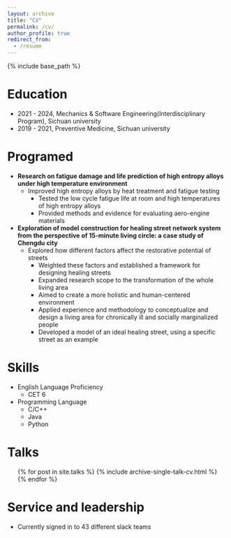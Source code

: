 ```yaml
---
layout: archive
title: "CV"
permalink: /cv/
author_profile: true
redirect_from:
  - /resume
---
```


{% include base_path %}

Education
======
* 2021 - 2024, Mechanics & Software Engineering(Interdisciplinary Program), Sichuan university
* 2019 - 2021, Preventive Medicine, Sichuan university

Programed
======
* **Research on fatigue damage and life prediction of high entropy alloys under high temperature environment**
  * Improved high entropy alloys by heat treatment and fatigue testing 
	* Tested the low cycle fatigue life at room and high temperatures of high entropy alloys 
	* Provided methods and evidence for evaluating aero-engine materials 
* **Exploration of model construction for healing street network system from the perspective of 15-minute living circle: a case study of Chengdu city**
  * Explored how different factors affect the restorative potential of streets 
	* Weighted these factors and established a framework for designing healing streets 
	* Expanded research scope to the transformation of the whole living area 
	* Aimed to create a more holistic and human-centered environment 
	* Applied experience and methodology to conceptualize and design a living area for chronically ill and socially marginalized people 
	* Developed a model of an ideal healing street, using a specific street as an example
	
Skills
======
* English Language Proficiency
  * CET 6
* Programming Language
  * C/C++
  * Java
  * Python
  
Talks
======
  <ul>{% for post in site.talks %}
    {% include archive-single-talk-cv.html %}
  {% endfor %}</ul>
  
Service and leadership
======
* Currently signed in to 43 different slack teams

